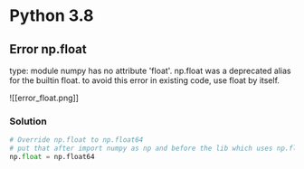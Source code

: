 # Python 3.8

## Error np.float

type: module numpy has no attribute 'float'. np.float was a deprecated alias for the builtin float. to avoid this error in existing code, use float by itself.

![[error_float.png]]

### Solution
```python
# Override np.float to np.float64 
# put that after import numpy as np and before the lib which uses np.float
np.float = np.float64
```
